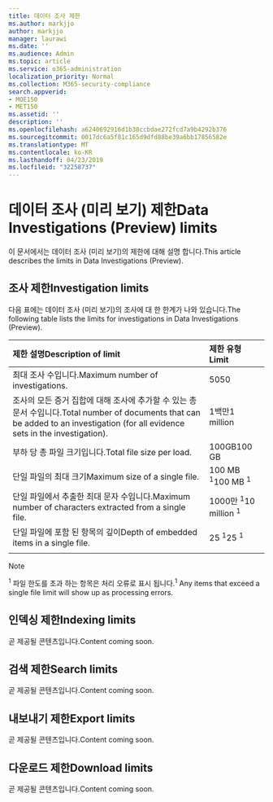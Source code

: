```yaml
---
title: 데이터 조사 제한
ms.author: markjjo
author: markjjo
manager: laurawi
ms.date: ''
ms.audience: Admin
ms.topic: article
ms.service: o365-administration
localization_priority: Normal
ms.collection: M365-security-compliance
search.appverid:
- MOE150
- MET150
ms.assetid: ''
description: ''
ms.openlocfilehash: a6240692916d1b38ccbdae272fcd7a9b4292b376
ms.sourcegitcommit: 0017dc6a5f81c165d9dfd88be39a6bb17856582e
ms.translationtype: MT
ms.contentlocale: ko-KR
ms.lasthandoff: 04/23/2019
ms.locfileid: "32258737"
---
```

# <a name="data-investigations-preview-limits"></a><span data-ttu-id="1d591-102">데이터 조사 (미리 보기) 제한</span><span class="sxs-lookup"><span data-stu-id="1d591-102">Data Investigations (Preview) limits</span></span>

<span data-ttu-id="1d591-103">이 문서에서는 데이터 조사 (미리 보기)의 제한에 대해 설명 합니다.</span><span class="sxs-lookup"><span data-stu-id="1d591-103">This article describes the limits in Data Investigations (Preview).</span></span>

## <a name="investigation-limits"></a><span data-ttu-id="1d591-104">조사 제한</span><span class="sxs-lookup"><span data-stu-id="1d591-104">Investigation limits</span></span>

<span data-ttu-id="1d591-105">다음 표에는 데이터 조사 (미리 보기)의 조사에 대 한 한계가 나와 있습니다.</span><span class="sxs-lookup"><span data-stu-id="1d591-105">The following table lists the limits for investigations in Data Investigations (Preview).</span></span> 
    
  |<span data-ttu-id="1d591-106">**제한 설명**</span><span class="sxs-lookup"><span data-stu-id="1d591-106">**Description of limit**</span></span>|<span data-ttu-id="1d591-107">**제한 유형**</span><span class="sxs-lookup"><span data-stu-id="1d591-107">**Limit**</span></span>|
  |:-----|:-----|
  |<span data-ttu-id="1d591-108">최대 조사 수입니다.</span><span class="sxs-lookup"><span data-stu-id="1d591-108">Maximum number of investigations.</span></span>  <br/> |<span data-ttu-id="1d591-109">50</span><span class="sxs-lookup"><span data-stu-id="1d591-109">50</span></span>  <br/> |
  |<span data-ttu-id="1d591-110">조사의 모든 증거 집합에 대해 조사에 추가할 수 있는 총 문서 수입니다.</span><span class="sxs-lookup"><span data-stu-id="1d591-110">Total number of documents that can be added to an investigation (for all evidence sets in the investigation).</span></span>  <br/> |<span data-ttu-id="1d591-111">1백만</span><span class="sxs-lookup"><span data-stu-id="1d591-111">1 million</span></span>  <br/> |
  |<span data-ttu-id="1d591-112">부하 당 총 파일 크기입니다.</span><span class="sxs-lookup"><span data-stu-id="1d591-112">Total file size per load.</span></span>  <br/> |<span data-ttu-id="1d591-113">100GB</span><span class="sxs-lookup"><span data-stu-id="1d591-113">100 GB</span></span>  <br/> |
  |<span data-ttu-id="1d591-114">단일 파일의 최대 크기</span><span class="sxs-lookup"><span data-stu-id="1d591-114">Maximum size of a single file.</span></span>   <br/> |<span data-ttu-id="1d591-115">100 MB <sup>1</sup></span><span class="sxs-lookup"><span data-stu-id="1d591-115">100 MB <sup>1</sup></span></span> <br/> |
  |<span data-ttu-id="1d591-116">단일 파일에서 추출한 최대 문자 수입니다.</span><span class="sxs-lookup"><span data-stu-id="1d591-116">Maximum number of characters extracted from a single file.</span></span>  <br/> |<span data-ttu-id="1d591-117">1000만 <sup>1</sup></span><span class="sxs-lookup"><span data-stu-id="1d591-117">10 million <sup>1</sup></span></span> <br/> |
  |<span data-ttu-id="1d591-118">단일 파일에 포함 된 항목의 깊이</span><span class="sxs-lookup"><span data-stu-id="1d591-118">Depth of embedded items in a single file.</span></span>  <br/> |<span data-ttu-id="1d591-119">25 <sup>1</sup></span><span class="sxs-lookup"><span data-stu-id="1d591-119">25 <sup>1</sup></span></span> <br/> |
|||
> [!NOTE]
><span data-ttu-id="1d591-120"><sup>1</sup> 파일 한도를 초과 하는 항목은 처리 오류로 표시 됩니다.</span><span class="sxs-lookup"><span data-stu-id="1d591-120"><sup>1</sup>  Any items that exceed a single file limit will show up as processing errors.</span></span>

## <a name="indexing-limits"></a><span data-ttu-id="1d591-121">인덱싱 제한</span><span class="sxs-lookup"><span data-stu-id="1d591-121">Indexing limits</span></span>

<span data-ttu-id="1d591-122">곧 제공될 콘텐츠입니다.</span><span class="sxs-lookup"><span data-stu-id="1d591-122">Content coming soon.</span></span>

## <a name="search-limits"></a><span data-ttu-id="1d591-123">검색 제한</span><span class="sxs-lookup"><span data-stu-id="1d591-123">Search limits</span></span>

<span data-ttu-id="1d591-124">곧 제공될 콘텐츠입니다.</span><span class="sxs-lookup"><span data-stu-id="1d591-124">Content coming soon.</span></span>

## <a name="export-limits"></a><span data-ttu-id="1d591-125">내보내기 제한</span><span class="sxs-lookup"><span data-stu-id="1d591-125">Export limits</span></span>

<span data-ttu-id="1d591-126">곧 제공될 콘텐츠입니다.</span><span class="sxs-lookup"><span data-stu-id="1d591-126">Content coming soon.</span></span>

## <a name="download-limits"></a><span data-ttu-id="1d591-127">다운로드 제한</span><span class="sxs-lookup"><span data-stu-id="1d591-127">Download limits</span></span>

<span data-ttu-id="1d591-128">곧 제공될 콘텐츠입니다.</span><span class="sxs-lookup"><span data-stu-id="1d591-128">Content coming soon.</span></span>


